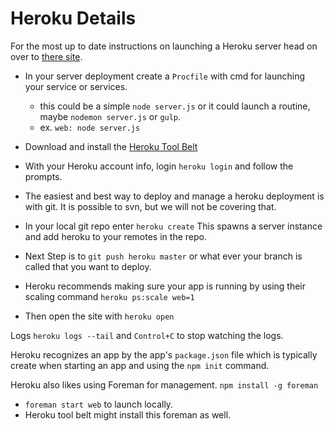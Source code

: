 Heroku Details
=================

For the most up to date instructions on launching a Heroku server head on over to [there site](https://devcenter.heroku.com/articles/getting-started-with-nodejs).

- In your server deployment create a `Procfile` with cmd for launching your service or services.
	- this could be a simple `node server.js` or it could launch a routine, maybe `nodemon server.js` or `gulp`.
	- ex. `web: node server.js`
- Download and install the [Heroku Tool Belt](https://devcenter.heroku.com/articles/getting-started-with-nodejs#set-up)
- With your Heroku account info, login `heroku login` and follow the prompts.
- The easiest and best way to deploy and manage a heroku deployment is with git. It is possible to svn, but we will not be covering that.
- In your local git repo enter `heroku create` This spawns a server instance and add heroku to your remotes in the repo.
- Next Step is to `git push heroku master` or what ever your branch is called that you want to deploy.

- Heroku recommends making sure your app is running by using their scaling command `heroku ps:scale web=1`
- Then open the site with `heroku open`

Logs `heroku logs --tail`  and `Control+C` to stop watching the logs.

Heroku recognizes an app by the app's `package.json` file which is typically create when starting an app and using the `npm init` command.

Heroku also likes using Foreman for management. `npm install -g foreman`
 - `foreman start web` to launch locally.
 - Heroku tool belt might install this foreman as well.